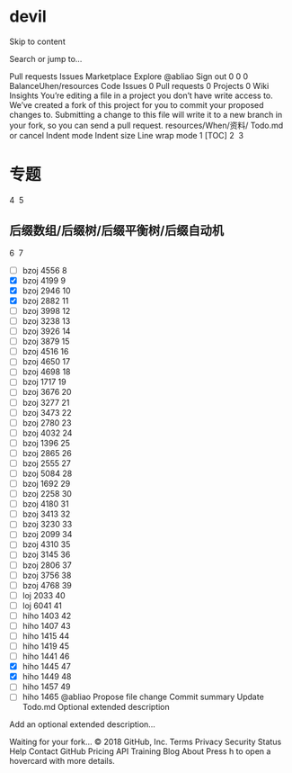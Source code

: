# devil
Skip to content
 
Search or jump to…

Pull requests
Issues
Marketplace
Explore
 @abliao Sign out
0
0 0 BalanceUhen/resources
 Code  Issues 0  Pull requests 0  Projects 0  Wiki  Insights
You’re editing a file in a project you don’t have write access to. We’ve created a fork of this project for you to commit your proposed changes to. Submitting a change to this file will write it to a new branch in your fork, so you can send a pull request.
resources/When/资料/ 
Todo.md
  or cancel
 Indent mode Indent size Line wrap mode
1
[TOC]
2
​
3
# 专题
4
​
5
## 后缀数组/后缀树/后缀平衡树/后缀自动机
6
​
7
- [ ] bzoj 4556
8
- [x] bzoj 4199
9
- [x] bzoj 2946
10
- [x] bzoj 2882
11
- [ ] bzoj 3998
12
- [ ] bzoj 3238
13
- [ ] bzoj 3926
14
- [ ] bzoj 3879
15
- [ ] bzoj 4516
16
- [ ] bzoj 4650
17
- [ ] bzoj 4698
18
- [ ] bzoj 1717
19
- [ ] bzoj 3676
20
- [ ] bzoj 3277
21
- [ ] bzoj 3473
22
- [ ] bzoj 2780
23
- [ ] bzoj 4032
24
- [ ] bzoj 1396
25
- [ ] bzoj 2865
26
- [ ] bzoj 2555
27
- [ ] bzoj 5084
28
- [ ] bzoj 1692
29
- [ ] bzoj 2258
30
- [ ] bzoj 4180
31
- [ ] bzoj 3413
32
- [ ] bzoj 3230
33
- [ ] bzoj 2099
34
- [ ] bzoj 4310
35
- [ ] bzoj 3145
36
- [ ] bzoj 2806
37
- [ ] bzoj 3756
38
- [ ] bzoj 4768
39
- [ ] loj 2033
40
- [ ] loj 6041
41
- [ ] hiho 1403
42
- [ ] hiho 1407
43
- [ ] hiho 1415
44
- [ ] hiho 1419
45
- [ ] hiho 1441
46
- [x] hiho 1445
47
- [x] hiho 1449
48
- [ ] hiho 1457
49
- [ ] hiho 1465
@abliao
Propose file change
Commit summary 
Update Todo.md
Optional extended description

Add an optional extended description…
  
 Waiting for your fork…
© 2018 GitHub, Inc.
Terms
Privacy
Security
Status
Help
Contact GitHub
Pricing
API
Training
Blog
About
Press h to open a hovercard with more details.
